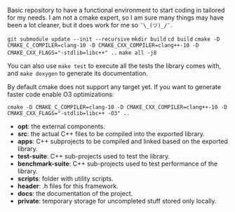 Basic repository to have a functional environment to start coding in tailored for my needs.
I am not a cmake expert, so I am sure many things may have been a lot cleaner, but it does work for me so `¯\_(ツ)_/¯`.

>
`git submodule update --init --recursive`
`mkdir build`
`cd build`
`cmake -D CMAKE_C_COMPILER=clang-10 -D CMAKE_CXX_COMPILER=clang++-10 -D CMAKE_CXX_FLAGS="-stdlib=libc++" ..`
`make all -j8`

You can also use `make test` to execute all the tests the library comes with, and `make doxygen` to generate its documentation.

By default cmake does not support any target yet. If you want to generate faster code enable O3 optimizations:
>
`cmake -D CMAKE_C_COMPILER=clang-10 -D CMAKE_CXX_COMPILER=clang++-10 -D CMAKE_CXX_FLAGS="-stdlib=libc++ -O3" ..`

- **opt**: the external components.
- **src**: the actual C++ files to be compiled into the exported library.
- **apps**: C++ subprojects to be compiled and linked based on the exported library.
- **test-suite**: C++ sub-projects used to test the library.
- **benchmark-suite**: C++ sub-projects used to test performance of the library.
- **scripts**: folder with utility scripts.
- **header**: .h files for this framework.
- **docs**: the documentation of the project.
- **private**: temporary storage for uncompleted stuff stored only locally.